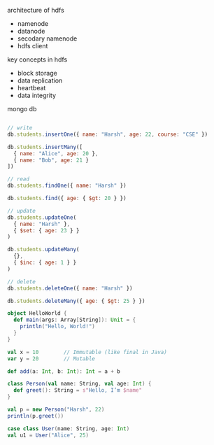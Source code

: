 architecture of hdfs
- namenode
- datanode
- secodary namenode
- hdfs client

key concepts in hdfs
- block storage
- data replication
- heartbeat
- data integrity



mongo db

```javascript

// write
db.students.insertOne({ name: "Harsh", age: 22, course: "CSE" })

db.students.insertMany([
  { name: "Alice", age: 20 },
  { name: "Bob", age: 21 }
])

// read
db.students.findOne({ name: "Harsh" })

db.students.find({ age: { $gt: 20 } })

// update
db.students.updateOne(
  { name: "Harsh" },
  { $set: { age: 23 } }
)

db.students.updateMany(
  {},
  { $inc: { age: 1 } }
)

// delete
db.students.deleteOne({ name: "Harsh" })

db.students.deleteMany({ age: { $gt: 25 } })

```



```scala
object HelloWorld {
  def main(args: Array[String]): Unit = {
    println("Hello, World!")
  }
}

val x = 10        // Immutable (like final in Java)
var y = 20        // Mutable

def add(a: Int, b: Int): Int = a + b

class Person(val name: String, val age: Int) {
  def greet(): String = s"Hello, I’m $name"
}

val p = new Person("Harsh", 22)
println(p.greet())

case class User(name: String, age: Int)
val u1 = User("Alice", 25)

```